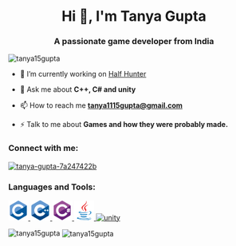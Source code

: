 <h1 align="center">Hi 👋, I'm Tanya Gupta</h1>
<h3 align="center">A passionate game developer from India</h3>

<p align="left"> <img src="https://komarev.com/ghpvc/?username=tanya15gupta&label=Profile%20views&color=0e75b6&style=flat" alt="tanya15gupta" /> </p>

- 🔭 I’m currently working on [Half Hunter](https://github.com/tanya15gupta/Half-hunter)

- 💬 Ask me about **C++, C# and unity**

- 📫 How to reach me **tanya1115gupta@gmail.com**

- ⚡ Talk to me about **Games and how they were probably made.**

<h3 align="left">Connect with me:</h3>
<p align="left">
<a href="https://linkedin.com/in/tanya-gupta-7a247422b" target="blank"><img align="center" src="https://raw.githubusercontent.com/rahuldkjain/github-profile-readme-generator/master/src/images/icons/Social/linked-in-alt.svg" alt="tanya-gupta-7a247422b" height="30" width="40" /></a>
</p>

<h3 align="left">Languages and Tools:</h3>
<p align="left"> <a href="https://www.cprogramming.com/" target="_blank" rel="noreferrer"> <img src="https://raw.githubusercontent.com/devicons/devicon/master/icons/c/c-original.svg" alt="c" width="40" height="40"/> </a> <a href="https://www.w3schools.com/cpp/" target="_blank" rel="noreferrer"> <img src="https://raw.githubusercontent.com/devicons/devicon/master/icons/cplusplus/cplusplus-original.svg" alt="cplusplus" width="40" height="40"/> </a> <a href="https://www.w3schools.com/cs/" target="_blank" rel="noreferrer"> <img src="https://raw.githubusercontent.com/devicons/devicon/master/icons/csharp/csharp-original.svg" alt="csharp" width="40" height="40"/> </a> <a href="https://www.java.com" target="_blank" rel="noreferrer"> <img src="https://raw.githubusercontent.com/devicons/devicon/master/icons/java/java-original.svg" alt="java" width="40" height="40"/> </a> <a href="https://unity.com/" target="_blank" rel="noreferrer"> <img src="https://www.vectorlogo.zone/logos/unity3d/unity3d-icon.svg" alt="unity" width="40" height="40"/> </a> </p>

<p><img align="left" src="https://github-readme-stats.vercel.app/api/top-langs?username=tanya15gupta&show_icons=true&locale=en&layout=compact" alt="tanya15gupta" /></p>

<p>&nbsp;<img align="center" src="https://github-readme-stats.vercel.app/api?username=tanya15gupta&show_icons=true&locale=en" alt="tanya15gupta" /></p>
